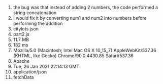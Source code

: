 1. the bug was that instead of adding 2 numbers, the code performed a string concatenation
2. I would fix it by converting num1 and num2 into numbers before performing the addition
3. citylots.json
4. part2.js
5. 11.7 MB
6. 182 ms
7. Mozilla/5.0 (Macintosh; Intel Mac OS X 10_15_7) AppleWebKit/537.36 (KHTML, like Gecko) Chrome/90.0.4430.85 Safari/537.36
8. Apache
9. Tue, 26 Jan 2021 22:14:13 GMT
10. application/json
11. fetchData